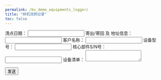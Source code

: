 ```yaml
---
permalink: /bv_demo_equipments_logger/
title: "样机流转记录"
toc: false
---
```



<form
  action="https://formspree.io/mbjadrzd"
  method="POST"
>
  <label>
    清点日期：
    <input type="text" name="_clearDate">
  </label>
  <label>
    寄出/寄回 及 地址信息：
    <input type="text" name="_customAddress">
  </label>
  <label>
    客户名称：
    <input type="text" name="_customName">
  </label>
  <label>
    设备型号：
    <input type="text" name="_deviceType">
  </label>
  <label>
    核心部件S/N号：
    <input type="text" name="_mainSN">
  </label>
  <label>
    设备清单：
    <textarea name="list"></textarea>
  </label>

  <button type="submit">发送</button>
</form>